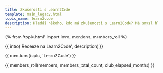 ```yaml
---
title: Zkušenosti s Learn2Code
template: main_legacy.html
topic_name: learn2code
description: Hledáš někoho, kdo má zkušenosti s Learn2Code? Má smysl hlásit se na jejich kurzy? Je Webrebel, kde učí yablko, opravdu tak dobrý, jak se říká? Vyplatí se roční předplatné?
---
```

{% from 'topic.html' import intro, mentions, members_roll %}

{{ intro('Recenze na Learn2Code', description) }}

{{ mentions(topic, 'Learn2Code') }}

{{ members_roll(members, members_total_count, club_elapsed_months) }}
